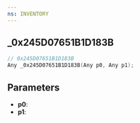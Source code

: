 ```yaml
---
ns: INVENTORY
---
```

## _0x245D07651B1D183B

```c
// 0x245D07651B1D183B
Any _0x245D07651B1D183B(Any p0, Any p1);
```

## Parameters
* **p0**:
* **p1**:
